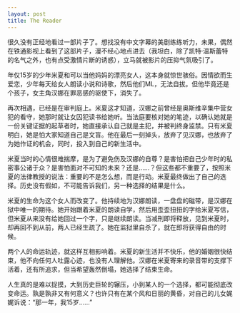 ```yaml
---
layout: post
title: The Reader
---
```

很久没有正经地看过一部片子了。想找没有中文字幕的美剧练练听力，未果，偶然在铁通影视上看到了这部片子，漫不经心地点进去（我坦白，除了凯特·温斯蕾特的名气之外，也有点受激情片断的诱惑），立马就被影片的压抑气氛吸引了。

年仅15岁的少年米夏和可以当他妈妈的漂亮女人，这本身就惊世骇俗。因情欲而生爱恋，少年每天给女人朗读小说和诗歌，然后他们ML，无法自拔。但他毕竟还是个孩子，女主角汉娜在罪恶感的驱使下，消失了。

再次相遇，已经是在审判庭上。米夏这才知道，汉娜之前曾经是奥斯维辛集中营女犯的看守，她那时就让女囚犯读书给她听。当法庭要核对她的笔迹，以确认她就是一份关键证据的起草者时，她直接承认自己就是主犯，并被判终身监禁。只有米夏明白，她是怕大家知道自己是文盲。他在最后一刻掉头，放弃了见汉娜，也放弃了为她作证的机会，同时，投入到自己的新生活中。

米夏当时的心情很难揣摩，是为了避免伤及汉娜的自尊？是害怕把自己少年时的私密事公诸于众？是害怕面对不可知的未来？还是……？但这些都不重要了，按照米夏的法律教授的说法：重要的不是怎么想，而是行动。米夏最终做出了自己的选择。历史没有假如，不可能告诉我们，另一种选择的结果是什么。

米夏的生命为这个女人而改变了。他持续地为汉娜朗读，一盘盘的磁带，是汉娜在狱中唯一的期待。她开始跟着米夏的朗读自学，然后用歪歪扭扭的字给米夏写信，但米夏从来没有给她回过一个字，只是继续朗读。当减刑即将释放，见到米夏时，却再回不到从前，两人已经生疏了。她在监狱里自杀了，就在即将获得自由的时候。

两个人的命运轨迹，就这样互相影响着。米夏的新生活并不快乐，他的婚姻很快结束，他不向任何人吐露心迹，也没有人理解他。汉娜在米夏寄来的录音带的支撑下活着，还有所追求，但当希望轰然倒塌，她选择了结束生命。

人生真的是难以捉摸，大到历史巨轮的辗压，小到某人的一个选择，都可能彻底改变命运。孰是孰非又有何意义？也许只有在某个风和日丽的黄昏，对自己的儿女娓娓诉说：“那一年，我15岁……”

